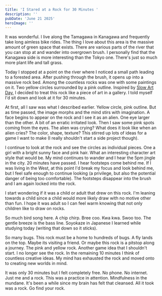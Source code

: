 ```yaml
---
title: 'I Stared at a Rock for 30 Minutes '
description: ''
pubDate: 'June 21 2025'
heroImage: ''
---
```




It was wonderful. I live along the Tamagawa in Kanagawa and frequently take long aimless bike rides. The thing I love about this area is the massive amount of green space that exists. There are various parts of the river that you can stop at and wander into overgrown brush. I personally find that the Kanagawa side is more interesting than the Tokyo one. There's just so much more plant life and tall grass.

Today I stopped at a point on the river where I noticed a small path leading to a forested area. After pushing through the brush, it opens up into a massive rock bed. Among the countless rocks was one with some paintings on it. Two yellow circles surrounded by a pink outline. Inspired by [Slow Art Day](https://www.slowartday.com/), I decided to treat this rock like a piece of art in a gallery. I told myself I'd sit down and look at it for 30 minutes.

At first, all I saw was what I described earlier. Yellow circle, pink outline. But as time passed, the image morphs and the mind stirs with imagination. A face begins to appear on the rock and I see it as an alien. One eye larger than the other. A bit of an erratic irritated look. Then I saw some pink spots coming from the eyes. The alien was crying? What does it look like when an alien cries? The color, shape, texture? This stirred up lots of ideas for a game I want to make (I really shouldn't start a side project though). 

I continue to look at the rock and see the circles as individual pieces. One a girl with a bright sunny face and pink hair. What an interesting character art style that would be. My mind continues to wander and I hear the 5pm jingle in the city. 20 minutes have passed. I hear footsteps come behind me. If I was living in the West, at this point I'd break my focus and look behind me, but I feel safe enough to continue looking (a privilege, but also the potential danger of being too comfortable). The footsteps disappear into the brush and I am again locked into the rock. 

I start wondering if it was a child or adult that drew on this rock. I'm leaning towards a child since a child would more likely draw with no motive other than fun. I hope it was adult so I can feel warm knowing that not only children like to draw on rocks. 

So much bird song here. A chip chirp. Bree coo. Kwa kwa. Swoo too. The gentle breeze is the bass line. Soyokaze in Japanese I learned while studying today (writing that down so it sticks).

So many bugs. This rock must be a home to hundreds of bugs. A fly lands on the top. Maybe its visiting a friend. Or maybe this rock is a pitstop along a journey. The pink and yellow rock. Another game idea that I shouldn't start. I no longer see the rock. In the remaining 10 minutes I think of countless creative ideas. My mind has exhausted the rock and moved onto to creating new worlds in mind. 

It was only 30 minutes but I felt completely free. No phone. No internet. Just me and a rock. This was a practice in attention. Mindfulness in the mundane. It's been a while since my brain has felt that cleansed. All it took was a rock. Go find your rock.